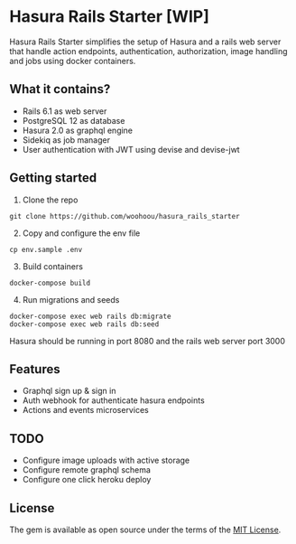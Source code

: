 # Hasura Rails Starter [WIP]

Hasura Rails Starter simplifies the setup of Hasura and a rails web server that handle action endpoints, authentication, authorization, image handling and jobs using docker containers.

## What it contains?

- Rails 6.1 as web server
- PostgreSQL 12 as database
- Hasura 2.0 as graphql engine
- Sidekiq as job manager
- User authentication with JWT using devise and devise-jwt

## Getting started

1. Clone the repo

```
git clone https://github.com/woohoou/hasura_rails_starter
```

2. Copy and configure the env file

```
cp env.sample .env
```

3. Build containers

```
docker-compose build
```

4. Run migrations and seeds

```
docker-compose exec web rails db:migrate
docker-compose exec web rails db:seed
```

Hasura should be running in port 8080 and the rails web server port 3000

## Features

- Graphql sign up & sign in
- Auth webhook for authenticate hasura endpoints
- Actions and events microservices

## TODO

- Configure image uploads with active storage
- Configure remote graphql schema
- Configure one click heroku deploy

## License

The gem is available as open source under the terms of the [MIT License](https://opensource.org/licenses/MIT).
